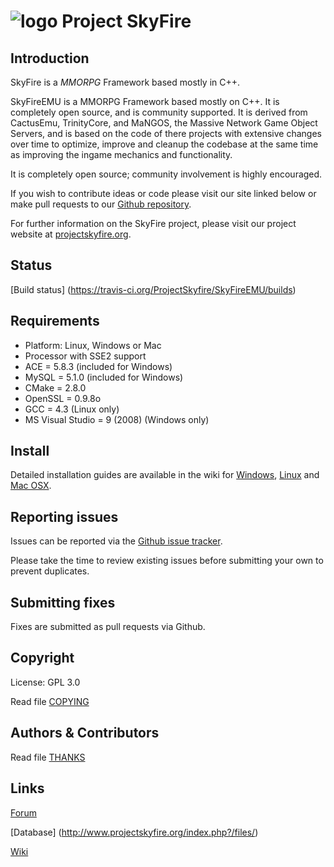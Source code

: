 # ![logo](http://www.projectskyfire.org/public/style_images/9_1_s2QNl.png) Project SkyFire


## Introduction

SkyFire is a *MMORPG* Framework based mostly in C++.

SkyFireEMU is a MMORPG Framework based mostly on C++. It is completely 
open source, and is community supported. It is derived
from CactusEmu, TrinityCore, and MaNGOS, the Massive Network Game Object Servers, 
and is based on the code of there projects with extensive changes over time to optimize, 
improve and cleanup the codebase at the same time as improving the ingame mechanics
and functionality.

It is completely open source; community involvement is highly encouraged.

If you wish to contribute ideas or code please visit our site linked below or
make pull requests to our [Github repository](https://github.com/ProjectSkyfire/SkyFireEMU).

For further information on the SkyFire project, please visit our project
website at [projectskyfire.org](http://www.projectskyfire.org).

## Status

[Build status] (https://travis-ci.org/ProjectSkyfire/SkyFireEMU/builds)

## Requirements

+ Platform: Linux, Windows or Mac
+ Processor with SSE2 support
+ ACE = 5.8.3 (included for Windows)
+ MySQL = 5.1.0 (included for Windows)
+ CMake = 2.8.0
+ OpenSSL = 0.9.8o
+ GCC = 4.3 (Linux only)
+ MS Visual Studio = 9 (2008) (Windows only)


## Install

Detailed installation guides are available in the wiki for
[Windows](http://wiki.projectskyfire.org/index.php?title=Installation_(Windows)),
[Linux](http://wiki.projectskyfire.org/index.php?title=Installation_(Linux)) and
[Mac OSX](http://wiki.projectskyfire.org/index.php?title=Installation_(Mac_OS_X)).


## Reporting issues

Issues can be reported via the [Github issue tracker](https://github.com/ProjectSkyfire/SkyFireEMU/issues).

Please take the time to review existing issues before submitting your own to
prevent duplicates.

## Submitting fixes

Fixes are submitted as pull requests via Github. 

## Copyright

License: GPL 3.0

Read file [COPYING](COPYING)


## Authors &amp; Contributors

Read file [THANKS](THANKS)


## Links

[Forum](http://www.projectskyfire.org)

[Database] (http://www.projectskyfire.org/index.php?/files/)

[Wiki](http://wiki.projectskyfire.org)
